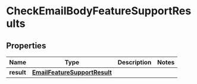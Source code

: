 

# CheckEmailBodyFeatureSupportResults


## Properties

| Name | Type | Description | Notes |
|------------ | ------------- | ------------- | -------------|
|**result** | [**EmailFeatureSupportResult**](EmailFeatureSupportResult) |  |  |



